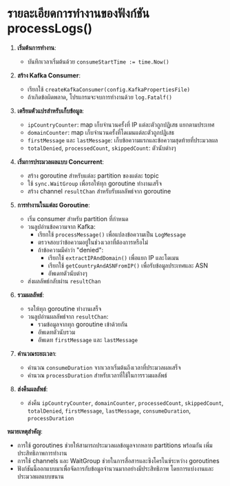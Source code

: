 # รายละเอียดการทำงานของฟังก์ชัน processLogs()

1. **เริ่มต้นการทำงาน**:
   - บันทึกเวลาเริ่มต้นด้วย `consumeStartTime := time.Now()`

2. **สร้าง Kafka Consumer**:
   - เรียกใช้ `createKafkaConsumer(config.KafkaPropertiesFile)`
   - ถ้าเกิดข้อผิดพลาด, โปรแกรมจะจบการทำงานด้วย `log.Fatalf()`

3. **เตรียมตัวแปรสำหรับเก็บข้อมูล**:
   - `ipCountryCounter`: map เก็บจำนวนครั้งที่ IP แต่ละตัวถูกปฏิเสธ แยกตามประเทศ
   - `domainCounter`: map เก็บจำนวนครั้งที่โดเมนแต่ละตัวถูกปฏิเสธ
   - `firstMessage` และ `lastMessage`: เก็บข้อความแรกและข้อความสุดท้ายที่ประมวลผล
   - `totalDenied`, `processedCount`, `skippedCount`: ตัวนับต่างๆ

4. **เริ่มการประมวลผลแบบ Concurrent**:
   - สร้าง goroutine สำหรับแต่ละ partition ของแต่ละ topic
   - ใช้ `sync.WaitGroup` เพื่อรอให้ทุก goroutine ทำงานเสร็จ
   - สร้าง channel `resultChan` สำหรับรับผลลัพธ์จาก goroutine

5. **การทำงานในแต่ละ Goroutine**:
   - เริ่ม consumer สำหรับ partition ที่กำหนด
   - วนลูปอ่านข้อความจาก Kafka:
     - เรียกใช้ `processMessage()` เพื่อแปลงข้อความเป็น `LogMessage`
     - ตรวจสอบว่าข้อความอยู่ในช่วงเวลาที่ต้องการหรือไม่
     - ถ้าข้อความมีคำว่า "denied":
       - เรียกใช้ `extractIPAndDomain()` เพื่อแยก IP และโดเมน
       - เรียกใช้ `getCountryAndASNFromIP()` เพื่อรับข้อมูลประเทศและ ASN
       - อัพเดทตัวนับต่างๆ
   - ส่งผลลัพธ์กลับผ่าน `resultChan`

6. **รวมผลลัพธ์**:
   - รอให้ทุก goroutine ทำงานเสร็จ
   - วนลูปอ่านผลลัพธ์จาก `resultChan`:
     - รวมข้อมูลจากทุก goroutine เข้าด้วยกัน
     - อัพเดทตัวนับรวม
     - อัพเดท `firstMessage` และ `lastMessage`

7. **คำนวณระยะเวลา**:
   - คำนวณ `consumeDuration` จากเวลาเริ่มต้นถึงเวลาที่ประมวลผลเสร็จ
   - คำนวณ `processDuration` สำหรับเวลาที่ใช้ในการรวมผลลัพธ์

8. **ส่งคืนผลลัพธ์**:
   - ส่งคืน `ipCountryCounter`, `domainCounter`, `processedCount`, `skippedCount`, `totalDenied`, `firstMessage`, `lastMessage`, `consumeDuration`, `processDuration`

**หมายเหตุสำคัญ**:
- การใช้ goroutines ช่วยให้สามารถประมวลผลข้อมูลจากหลาย partitions พร้อมกัน เพิ่มประสิทธิภาพการทำงาน
- การใช้ channels และ WaitGroup ช่วยในการสื่อสารและซิงโครไนซ์ระหว่าง goroutines
- ฟังก์ชันนี้ออกแบบมาเพื่อจัดการกับข้อมูลจำนวนมากอย่างมีประสิทธิภาพ โดยการแบ่งงานและประมวลผลแบบขนาน